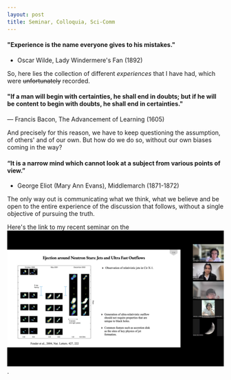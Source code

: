 ```yaml
---
layout: post
title: Seminar, Colloquia, Sci-Comm
---
```

#### "Experience is the name everyone gives to his mistakes."
- Oscar Wilde, Lady Windermere's Fan (1892)

So, here lies the collection of different _experiences_ that I have had, which were ~~unfortunately~~ recorded.

#### "If a man will begin with certainties, he shall end in doubts; but if he will be content to begin with doubts, he shall end in certainties."
— Francis Bacon, The Advancement of Learning (1605)

And precisely for this reason, we have to keep questioning the assumption, of others' and of our own. But how do we do so, without our own biases coming in the way?

#### “It is a narrow mind which cannot look at a subject from various points of view.”
- George Eliot (Mary Ann Evans), Middlemarch (1871-1872)

The only way out is communicating what we think, what we believe and be open to the entire experience of the discussion that follows, without a single objective of pursuing the truth.

Here's the link to my recent seminar on the [![Origin of Jets around Neutron Stars](NS_Jet_Talk_20250519.png)](https://youtu.be/y_XMcYJ5dL4).

